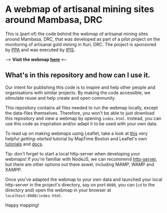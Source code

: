 # A webmap of artisanal mining sites around Mambasa, DRC

This is (part of) the code behind the webmap of artisanal mining sites around Mambasa, DRC, that was developed as part of a pilot project on the monitoring of artisanal gold mining in Ituri, DRC. The project is sponsored by [PPA](http://www.resolv.org/site-ppa/) and was executed by [IPIS](http://ipisresearch.be).

--> **Visit the webmap [here](http://ipisresearch.be/mapping/webmapping/webmap_ppa/index.html)** <--

## What's in this repository and how can I use it.

Our intent for publishing this code is to inspire and help other people and organisations with similar projects. By making the code accessible, we stimulate reuse and help create and open community.

This repository contains all files needed to run the webmap locally, except the data-files themselves. Therefore, you won't be able to just download this repository and view a webmap by opening `index.html`. Instead, you can use this code as inspiration and/or adapt it to be used with your own data. 

To read up on making webmaps using Leaflet, take a look at [this](https://maptimeboston.github.io/leaflet-intro/) very helpful *getting-started* tutorial by MapTime Boston and Leaflet's own [tutorials](http://leafletjs.com/examples.html) and [docs](http://leafletjs.com/reference-1.1.0.html).

Tip: don't forget to start a local http-server when developing your webmaps! If you're familiar with NodeJS, we can recommend [http-server](https://www.npmjs.com/package/http-server), but there are other options out there aswel, including MAMP, WAMP and XAMPP.

Once you've adapted the webmap to your own data and launched your local http-server in the project's directory, say on port `8080`, you can (`cd` to the directory and) open the webmap in your browser at `localhost:8080/index.html`.

Happy mapping!

